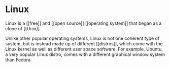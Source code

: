 # Linux

Linux is a [[free]] and [[open source]] [[operating system]] that began as a clone of [[Unix]].

Unlike other popular operating systems, Linux is not one coherent type of system, but is instead made up of different [[distros]], which come with the Linux kernel as well as different user space software. For example, Ubuntu, a very popular Linux distro, comes with a different graphical window system than Fedora.
